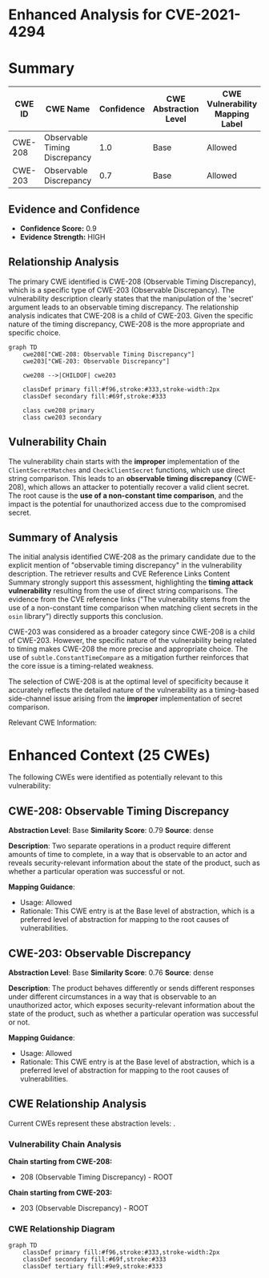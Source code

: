 # Enhanced Analysis for CVE-2021-4294

# Summary
| CWE ID | CWE Name | Confidence | CWE Abstraction Level | CWE Vulnerability Mapping Label | CWE-Vulnerability Mapping Notes |
|---|---|---|---|---|---|
| CWE-208 | Observable Timing Discrepancy | 1.0 | Base | Allowed | Primary CWE |
| CWE-203 | Observable Discrepancy | 0.7 | Base | Allowed | Secondary Candidate |

## Evidence and Confidence

*   **Confidence Score:** 0.9
*   **Evidence Strength:** HIGH

## Relationship Analysis
The primary CWE identified is CWE-208 (Observable Timing Discrepancy), which is a specific type of CWE-203 (Observable Discrepancy). The vulnerability description clearly states that the manipulation of the 'secret' argument leads to an observable timing discrepancy. The relationship analysis indicates that CWE-208 is a child of CWE-203. Given the specific nature of the timing discrepancy, CWE-208 is the more appropriate and specific choice.

```mermaid
graph TD
    cwe208["CWE-208: Observable Timing Discrepancy"]
    cwe203["CWE-203: Observable Discrepancy"]
    
    cwe208 -->|CHILDOF| cwe203
    
    classDef primary fill:#f96,stroke:#333,stroke-width:2px
    classDef secondary fill:#69f,stroke:#333
    
    class cwe208 primary
    class cwe203 secondary
```

## Vulnerability Chain
The vulnerability chain starts with the **improper** implementation of the `ClientSecretMatches` and `CheckClientSecret` functions, which use direct string comparison. This leads to an **observable timing discrepancy** (CWE-208), which allows an attacker to potentially recover a valid client secret. The root cause is the **use of a non-constant time comparison**, and the impact is the potential for unauthorized access due to the compromised secret.

## Summary of Analysis
The initial analysis identified CWE-208 as the primary candidate due to the explicit mention of "observable timing discrepancy" in the vulnerability description. The retriever results and CVE Reference Links Content Summary strongly support this assessment, highlighting the **timing attack vulnerability** resulting from the use of direct string comparisons. The evidence from the CVE reference links ("The vulnerability stems from the use of a non-constant time comparison when matching client secrets in the `osin` library") directly supports this conclusion.

CWE-203 was considered as a broader category since CWE-208 is a child of CWE-203. However, the specific nature of the vulnerability being related to timing makes CWE-208 the more precise and appropriate choice. The use of `subtle.ConstantTimeCompare` as a mitigation further reinforces that the core issue is a timing-related weakness.

The selection of CWE-208 is at the optimal level of specificity because it accurately reflects the detailed nature of the vulnerability as a timing-based side-channel issue arising from the **improper** implementation of secret comparison.

Relevant CWE Information:

# Enhanced Context (25 CWEs)
The following CWEs were identified as potentially relevant to this vulnerability:

## CWE-208: Observable Timing Discrepancy
**Abstraction Level**: Base
**Similarity Score**: 0.79
**Source**: dense

**Description**:
Two separate operations in a product require different amounts of time to complete, in a way that is observable to an actor and reveals security-relevant information about the state of the product, such as whether a particular operation was successful or not.

**Mapping Guidance**:
- Usage: Allowed
- Rationale: This CWE entry is at the Base level of abstraction, which is a preferred level of abstraction for mapping to the root causes of vulnerabilities.

## CWE-203: Observable Discrepancy
**Abstraction Level**: Base
**Similarity Score**: 0.76
**Source**: dense

**Description**:
The product behaves differently or sends different responses under different circumstances in a way that is observable to an unauthorized actor, which exposes security-relevant information about the state of the product, such as whether a particular operation was successful or not.

**Mapping Guidance**:
- Usage: Allowed
- Rationale: This CWE entry is at the Base level of abstraction, which is a preferred level of abstraction for mapping to the root causes of vulnerabilities.


## CWE Relationship Analysis

Current CWEs represent these abstraction levels: .


### Vulnerability Chain Analysis

**Chain starting from CWE-208:**
- 208 (Observable Timing Discrepancy) - ROOT


**Chain starting from CWE-203:**
- 203 (Observable Discrepancy) - ROOT



### CWE Relationship Diagram

```mermaid
graph TD
    classDef primary fill:#f96,stroke:#333,stroke-width:2px
    classDef secondary fill:#69f,stroke:#333
    classDef tertiary fill:#9e9,stroke:#333
```
